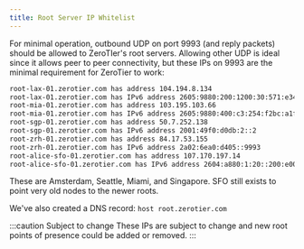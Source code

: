 ```yaml
---
title: Root Server IP Whitelist
---
```


For minimal operation, outbound UDP on port 9993 (and reply packets) should be allowed to ZeroTIer's root servers. Allowing other UDP is ideal since it allows peer to peer connectivity, but these IPs on 9993 are the minimal requirement for ZeroTier to work:

```sh
root-lax-01.zerotier.com has address 104.194.8.134
root-lax-01.zerotier.com has IPv6 address 2605:9880:200:1200:30:571:e34:51
root-mia-01.zerotier.com has address 103.195.103.66
root-mia-01.zerotier.com has IPv6 address 2605:9880:400:c3:254:f2bc:a1f7:19
root-sgp-01.zerotier.com has address 50.7.252.138
root-sgp-01.zerotier.com has IPv6 address 2001:49f0:d0db:2::2
root-zrh-01.zerotier.com has address 84.17.53.155
root-zrh-01.zerotier.com has IPv6 address 2a02:6ea0:d405::9993
root-alice-sfo-01.zerotier.com has address 107.170.197.14
root-alice-sfo-01.zerotier.com has IPv6 address 2604:a880:1:20::200:e001
```

These are Amsterdam, Seattle, Miami, and Singapore. SFO still exists to point very old nodes to the newer roots.

We've also created a DNS record: `host root.zerotier.com`

:::caution Subject to change
These IPs are subject to change and new root points of presence could be added or removed.
:::
